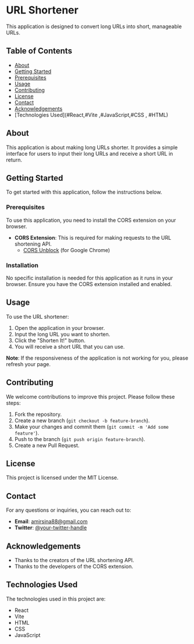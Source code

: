 # URL Shortener

This application is designed to convert long URLs into short, manageable URLs.

## Table of Contents

- [About](#about)
- [Getting Started](#getting-started)
- [Prerequisites](#prerequisites)
- [Usage](#usage)
- [Contributing](#contributing)
- [License](#license)
- [Contact](#contact)
- [Acknowledgements](#acknowledgements)
- [Technologies Used](#React,#Vite ,#JavaScript,#CSS , #HTML)

## About

This application is about making long URLs shorter. It provides a simple interface for users to input their long URLs and receive a short URL in return.

## Getting Started

To get started with this application, follow the instructions below.

### Prerequisites

To use this application, you need to install the CORS extension on your browser.

- **CORS Extension**: This is required for making requests to the URL shortening API.
  - [CORS Unblock](https://chrome.google.com/webstore/detail/cors-unblock/lfhmikememgdcahcdlaciloancbhjino) (for Google Chrome)

### Installation

No specific installation is needed for this application as it runs in your browser. Ensure you have the CORS extension installed and enabled.

## Usage

To use the URL shortener:

1. Open the application in your browser.
2. Input the long URL you want to shorten.
3. Click the "Shorten It!" button.
4. You will receive a short URL that you can use.

**Note**: If the responsiveness of the application is not working for you, please refresh your page.

## Contributing

We welcome contributions to improve this project. Please follow these steps:

1. Fork the repository.
2. Create a new branch (`git checkout -b feature-branch`).
3. Make your changes and commit them (`git commit -m 'Add some feature'`).
4. Push to the branch (`git push origin feature-branch`).
5. Create a new Pull Request.

## License

This project is licensed under the MIT License.

## Contact

For any questions or inquiries, you can reach out to:

- **Email**: amirsina88@gmail.com
- **Twitter**: [@your-twitter-handle](https://twitter.com/your-twitter-handle)

## Acknowledgements

- Thanks to the creators of the URL shortening API.
- Thanks to the developers of the CORS extension.

## Technologies Used

The technologies used in this project are:

- React
- Vite
- HTML
- CSS
- JavaScript
